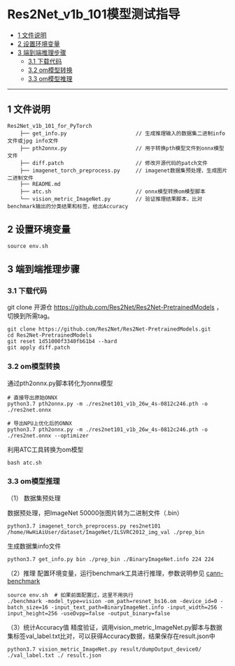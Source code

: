 # Res2Net_v1b_101模型测试指导

-   [1 文件说明](#1-文件说明)
-   [2 设置环境变量](#2-设置环境变量)
-   [3 端到端推理步骤](#3-端到端推理步骤)
	-   [3.1 下载代码](#31-下载代码)
	-   [3.2 om模型转换](#32-om模型转换)
	-   [3.3 om模型推理](#33-om模型推理)

------

## 1 文件说明
```
Res2Net_v1b_101_for_PyTorch
    ├── get_info.py                      // 生成推理输入的数据集二进制info文件或jpg info文件
    ├── pth2onnx.py                      // 用于转换pth模型文件到onnx模型文件
    ├── diff.patch                       // 修改开源代码的patch文件
    ├── imagenet_torch_preprocess.py     // imagenet数据集预处理，生成图片二进制文件
    ├── README.md
    ├── atc.sh                           // onnx模型转换om模型脚本
    └── vision_metric_ImageNet.py        // 验证推理结果脚本，比对benchmark输出的分类结果和标签，给出Accuracy

```

## 2 设置环境变量

```shell
source env.sh
```

## 3 端到端推理步骤

### 3.1 下载代码  
git clone 开源仓 https://github.com/Res2Net/Res2Net-PretrainedModels ，切换到所需tag。
```shell
git clone https://github.com/Res2Net/Res2Net-PretrainedModels.git
cd Res2Net-PretrainedModels
git reset 1d51000f3340fb61b4 --hard
git apply diff.patch
```

### 3.2 om模型转换

通过pth2onnx.py脚本转化为onnx模型

```shell
# 直接导出原始ONNX
python3.7 pth2onnx.py -m ./res2net101_v1b_26w_4s-0812c246.pth -o ./res2net.onnx

# 导出NPU上优化后的ONNX
python3.7 pth2onnx.py -m ./res2net101_v1b_26w_4s-0812c246.pth -o ./res2net.onnx --optimizer
```

利用ATC工具转换为om模型
```shell
bash atc.sh
```

### 3.3 om模型推理

（1） 数据集预处理

  数据预处理，把ImageNet 50000张图片转为二进制文件（.bin）

   ```shell
   python3.7 imagenet_torch_preprocess.py res2net101 /home/HwHiAiUser/dataset/ImageNet/ILSVRC2012_img_val ./prep_bin
   ```
  生成数据集info文件

   ```shell
   python3.7 get_info.py bin ./prep_bin ./BinaryImageNet.info 224 224
   ```
（2）推理
  配置环境变量，运行benchmark工具进行推理，参数说明参见 [cann-benchmark](https://gitee.com/ascend/cann-benchmark/tree/master/infer)

  ```shell
  source env.sh  # 如果前面配置过，这里不用执行
  ./benchmark -model_type=vision -om_path=resnet_bs16.om -device_id=0 -batch_size=16 -input_text_path=BinaryImageNet.info -input_width=256 -input_height=256 -useDvpp=false -output_binary=false
  ```

（3）统计Accuracy值
  精度验证，调用vision_metric_ImageNet.py脚本与数据集标签val_label.txt比对，可以获得Accuracy数据，结果保存在result.json中

   ```shell
   python3.7 vision_metric_ImageNet.py result/dumpOutput_device0/ ./val_label.txt ./ result.json
   ```
